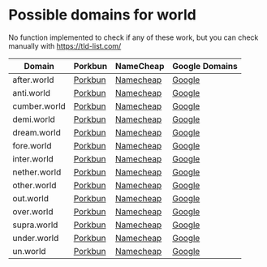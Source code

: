 # Possible domains for world

No function implemented to check if any of these work, but you can check manually with https://tld-list.com/

| Domain | Porkbun | NameCheap | Google Domains |
|---|---|---|---|
| after.world | [Porkbun](https://porkbun.com/checkout/search?prb=e814663da1&tlds=&idnLanguage=&search=search&q=after.world) | [Namecheap](https://www.namecheap.com/domains/registration/results/?domain=after.world) | [Google](https://domains.google.com/registrar/search?searchTerm=after.world) |
| anti.world | [Porkbun](https://porkbun.com/checkout/search?prb=e814663da1&tlds=&idnLanguage=&search=search&q=anti.world) | [Namecheap](https://www.namecheap.com/domains/registration/results/?domain=anti.world) | [Google](https://domains.google.com/registrar/search?searchTerm=anti.world) |
| cumber.world | [Porkbun](https://porkbun.com/checkout/search?prb=e814663da1&tlds=&idnLanguage=&search=search&q=cumber.world) | [Namecheap](https://www.namecheap.com/domains/registration/results/?domain=cumber.world) | [Google](https://domains.google.com/registrar/search?searchTerm=cumber.world) |
| demi.world | [Porkbun](https://porkbun.com/checkout/search?prb=e814663da1&tlds=&idnLanguage=&search=search&q=demi.world) | [Namecheap](https://www.namecheap.com/domains/registration/results/?domain=demi.world) | [Google](https://domains.google.com/registrar/search?searchTerm=demi.world) |
| dream.world | [Porkbun](https://porkbun.com/checkout/search?prb=e814663da1&tlds=&idnLanguage=&search=search&q=dream.world) | [Namecheap](https://www.namecheap.com/domains/registration/results/?domain=dream.world) | [Google](https://domains.google.com/registrar/search?searchTerm=dream.world) |
| fore.world | [Porkbun](https://porkbun.com/checkout/search?prb=e814663da1&tlds=&idnLanguage=&search=search&q=fore.world) | [Namecheap](https://www.namecheap.com/domains/registration/results/?domain=fore.world) | [Google](https://domains.google.com/registrar/search?searchTerm=fore.world) |
| inter.world | [Porkbun](https://porkbun.com/checkout/search?prb=e814663da1&tlds=&idnLanguage=&search=search&q=inter.world) | [Namecheap](https://www.namecheap.com/domains/registration/results/?domain=inter.world) | [Google](https://domains.google.com/registrar/search?searchTerm=inter.world) |
| nether.world | [Porkbun](https://porkbun.com/checkout/search?prb=e814663da1&tlds=&idnLanguage=&search=search&q=nether.world) | [Namecheap](https://www.namecheap.com/domains/registration/results/?domain=nether.world) | [Google](https://domains.google.com/registrar/search?searchTerm=nether.world) |
| other.world | [Porkbun](https://porkbun.com/checkout/search?prb=e814663da1&tlds=&idnLanguage=&search=search&q=other.world) | [Namecheap](https://www.namecheap.com/domains/registration/results/?domain=other.world) | [Google](https://domains.google.com/registrar/search?searchTerm=other.world) |
| out.world | [Porkbun](https://porkbun.com/checkout/search?prb=e814663da1&tlds=&idnLanguage=&search=search&q=out.world) | [Namecheap](https://www.namecheap.com/domains/registration/results/?domain=out.world) | [Google](https://domains.google.com/registrar/search?searchTerm=out.world) |
| over.world | [Porkbun](https://porkbun.com/checkout/search?prb=e814663da1&tlds=&idnLanguage=&search=search&q=over.world) | [Namecheap](https://www.namecheap.com/domains/registration/results/?domain=over.world) | [Google](https://domains.google.com/registrar/search?searchTerm=over.world) |
| supra.world | [Porkbun](https://porkbun.com/checkout/search?prb=e814663da1&tlds=&idnLanguage=&search=search&q=supra.world) | [Namecheap](https://www.namecheap.com/domains/registration/results/?domain=supra.world) | [Google](https://domains.google.com/registrar/search?searchTerm=supra.world) |
| under.world | [Porkbun](https://porkbun.com/checkout/search?prb=e814663da1&tlds=&idnLanguage=&search=search&q=under.world) | [Namecheap](https://www.namecheap.com/domains/registration/results/?domain=under.world) | [Google](https://domains.google.com/registrar/search?searchTerm=under.world) |
| un.world | [Porkbun](https://porkbun.com/checkout/search?prb=e814663da1&tlds=&idnLanguage=&search=search&q=un.world) | [Namecheap](https://www.namecheap.com/domains/registration/results/?domain=un.world) | [Google](https://domains.google.com/registrar/search?searchTerm=un.world) |
